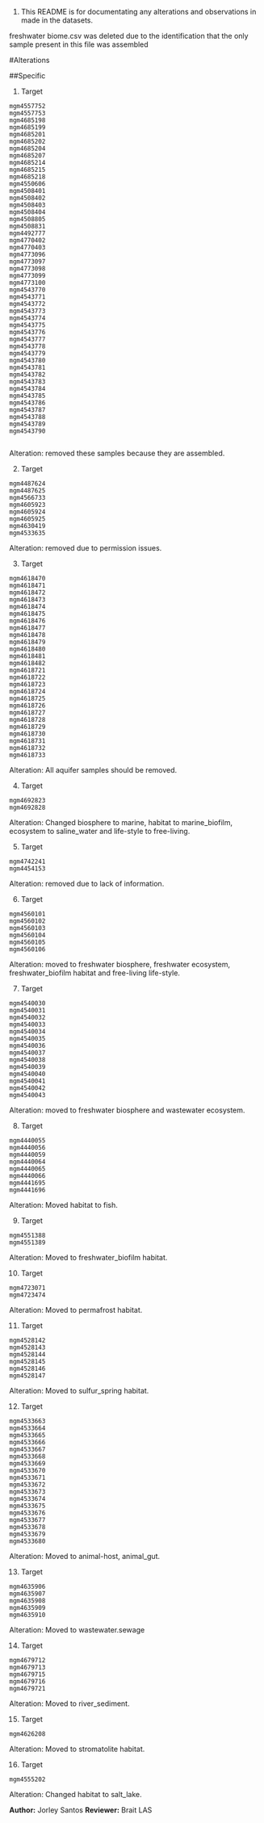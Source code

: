 
1. This README is for documentating any alterations and observations in made in the datasets.

freshwater biome.csv was deleted due to the identification that the only sample present in this file was assembled

#Alterations

##Specific

1. Target
```
mgm4557752
mgm4557753
mgm4685198
mgm4685199
mgm4685201
mgm4685202
mgm4685204
mgm4685207
mgm4685214
mgm4685215
mgm4685218
mgm4550606
mgm4508401
mgm4508402
mgm4508403
mgm4508404
mgm4508805
mgm4508831
mgm4492777
mgm4770402
mgm4770403
mgm4773096
mgm4773097
mgm4773098
mgm4773099
mgm4773100
mgm4543770
mgm4543771
mgm4543772
mgm4543773
mgm4543774
mgm4543775
mgm4543776
mgm4543777
mgm4543778
mgm4543779
mgm4543780
mgm4543781
mgm4543782
mgm4543783
mgm4543784
mgm4543785
mgm4543786
mgm4543787
mgm4543788
mgm4543789
mgm4543790


```
Alteration: removed these samples because they are assembled.

2. Target
```
mgm4487624
mgm4487625
mgm4566733
mgm4605923
mgm4605924
mgm4605925
mgm4630419
mgm4533635

```
Alteration: removed due to permission issues.

3. Target
```
mgm4618470
mgm4618471
mgm4618472
mgm4618473
mgm4618474
mgm4618475
mgm4618476
mgm4618477
mgm4618478
mgm4618479
mgm4618480
mgm4618481
mgm4618482
mgm4618721
mgm4618722
mgm4618723
mgm4618724
mgm4618725
mgm4618726
mgm4618727
mgm4618728
mgm4618729
mgm4618730
mgm4618731
mgm4618732
mgm4618733

```
Alteration: All aquifer samples should be removed.

4. Target
```
mgm4692823
mgm4692828

```
Alteration: Changed biosphere to marine, habitat to marine_biofilm, ecosystem to saline_water and life-style to free-living.

5. Target
```
mgm4742241
mgm4454153
```
Alteration: removed due to lack of information.

6. Target
```
mgm4560101
mgm4560102
mgm4560103
mgm4560104
mgm4560105
mgm4560106

```
Alteration: moved to freshwater biosphere, freshwater ecosystem, freshwater_biofilm habitat and free-living life-style.

7. Target
```
mgm4540030
mgm4540031
mgm4540032
mgm4540033
mgm4540034
mgm4540035
mgm4540036
mgm4540037
mgm4540038
mgm4540039
mgm4540040
mgm4540041
mgm4540042
mgm4540043

```
Alteration: moved to freshwater biosphere and wastewater ecosystem.

8. Target
```
mgm4440055
mgm4440056
mgm4440059
mgm4440064
mgm4440065
mgm4440066
mgm4441695
mgm4441696

```
Alteration: Moved habitat to fish.

9. Target
```
mgm4551388
mgm4551389

```
Alteration: Moved to freshwater_biofilm habitat.

10. Target
```
mgm4723071
mgm4723474

```
Alteration: Moved to permafrost habitat.

11. Target
```
mgm4528142
mgm4528143
mgm4528144
mgm4528145
mgm4528146
mgm4528147

```
Alteration: Moved to sulfur_spring habitat.

12. Target
```
mgm4533663
mgm4533664
mgm4533665
mgm4533666
mgm4533667
mgm4533668
mgm4533669
mgm4533670
mgm4533671
mgm4533672
mgm4533673
mgm4533674
mgm4533675
mgm4533676
mgm4533677
mgm4533678
mgm4533679
mgm4533680

```
Alteration: Moved to animal-host, animal_gut.

13. Target
```
mgm4635906
mgm4635907
mgm4635908
mgm4635909
mgm4635910

```
Alteration: Moved to wastewater.sewage

14. Target
```
mgm4679712
mgm4679713
mgm4679715
mgm4679716
mgm4679721

```
Alteration: Moved to river_sediment.

15. Target
```
mgm4626208

```
Alteration: Moved to stromatolite habitat.

16. Target
```
mgm4555202

```
Alteration: Changed habitat to salt_lake.

**Author:** Jorley Santos
**Reviewer:** Brait LAS
